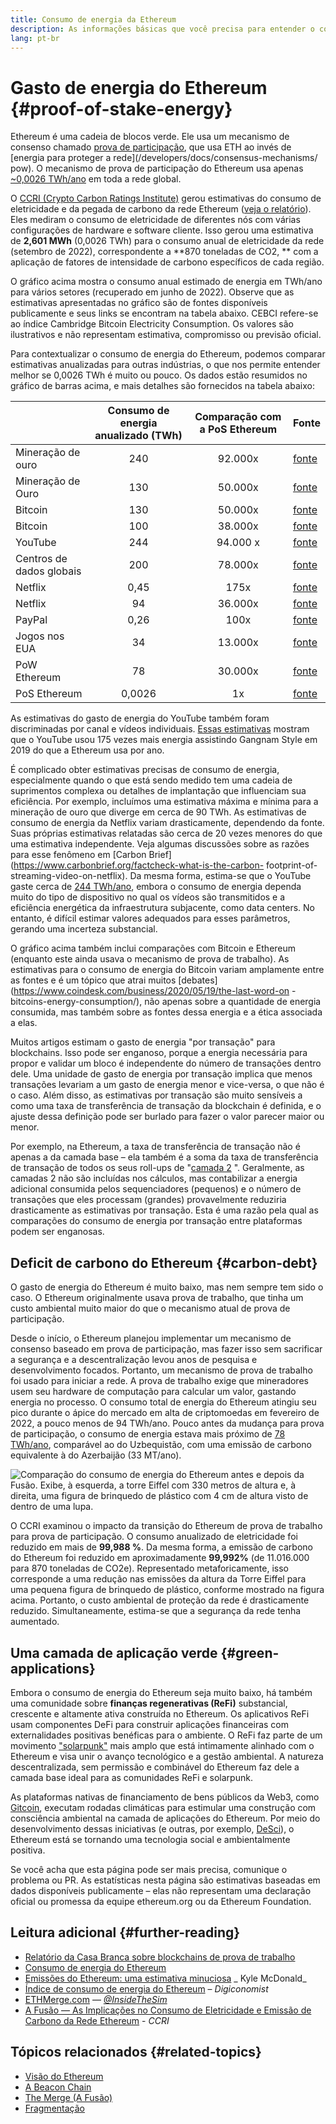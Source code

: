 ```yaml
---
title: Consumo de energia da Ethereum
description: As informações básicas que você precisa para entender o consumo de energia da Ethereum.
lang: pt-br
---
```


# Gasto de energia do Ethereum {#proof-of-stake-energy}

Ethereum é uma cadeia de blocos verde. Ele usa um mecanismo de consenso chamado [prova de participação](/developers/docs/consensus-mechanisms/pos), que usa ETH ao invés de [energia para proteger a rede](/developers/docs/consensus-mechanisms/ pow). O mecanismo de prova de participação do Ethereum usa apenas [~0,0026 TWh/ano](https://carbon-ratings.com/eth-report-2022) em toda a rede global.

O [CCRI (Crypto Carbon Ratings Institute)](https://carbon-ratings.com) gerou estimativas do consumo de eletricidade e da pegada de carbono da rede Ethereum ([veja o relatório](https://carbon-ratings.com/eth-report-2022)). Eles mediram o consumo de eletricidade de diferentes nós com várias configurações de hardware e software cliente. Isso gerou uma estimativa de **2,601 MWh** (0,0026 TWh) para o consumo anual de eletricidade da rede (setembro de 2022), correspondente a **870 toneladas de CO2, ** com a aplicação de fatores de intensidade de carbono específicos de cada região.

<EnergyConsumptionChart />

O gráfico acima mostra o consumo anual estimado de energia em TWh/ano para vários setores (recuperado em junho de 2022). Observe que as estimativas apresentadas no gráfico são de fontes disponíveis publicamente e seus links se encontram na tabela abaixo. CEBCI refere-se ao índice Cambridge Bitcoin Electricity Consumption. Os valores são ilustrativos e não representam estimativa, compromisso ou previsão oficial.

Para contextualizar o consumo de energia do Ethereum, podemos comparar estimativas anualizadas para outras indústrias, o que nos permite entender melhor se 0,0026 TWh é muito ou pouco. Os dados estão resumidos no gráfico de barras acima, e mais detalhes são fornecidos na tabela abaixo:

|                          | Consumo de energia anualizado (TWh) | Comparação com a PoS Ethereum | Fonte                                                                                                                                            |
| :----------------------- | :---------------------------------: | :---------------------------: | ------------------------------------------------------------------------------------------------------------------------------------------------ |
| Mineração de ouro        |                 240                 |            92.000x            | [fonte](https://www.kitco.com/news/2021-05-17/Gold-s-energy-consumption-doubles-that-of-bitcoin-Galaxy-Digital.html)                             |
| Mineração de Ouro        |                 130                 |            50.000x            | [fonte](https://ccaf.io/cbeci/index/comparisons)                                                                                                 |
| Bitcoin                  |                 130                 |            50.000x            | [fonte](https://digiconomist.net/bitcoin-energy-consumption)                                                                                     |
| Bitcoin                  |                 100                 |            38.000x            | [fonte](https://ccaf.io/cbeci/index/comparisons)                                                                                                 |
| YouTube                  |                 244                 |           94.000 x            | [fonte](https://thefactsource.com/how-much-electricity-does-youtube-use/)                                                                        |
| Centros de dados globais |                 200                 |            78.000x            | [fonte](https://www.iea.org/commentaries/data-centres-and-energy-from-global-headlines-to-local-headaches)                                       |
| Netflix                  |                0,45                 |             175x              | [fonte](https://s22.q4cdn.com/959853165/files/doc_downloads/2020/02/0220_Netflix_EnvironmentalSocialGovernanceReport_FINAL.pdf)                  |
| Netflix                  |                 94                  |            36.000x            | [fonte](https://theshiftproject.org/en/article/unsustainable-use-online-video/)                                                                  |
| PayPal                   |                0,26                 |             100x              | [fonte](https://app.impaakt.com/analyses/paypal-consumed-264100-mwh-of-energy-in-2020-24-from-non-renewable-sources-27261)                       |
| Jogos nos EUA            |                 34                  |            13.000x            | [fonte](https://www.researchgate.net/publication/336909520_Toward_Greener_Gaming_Estimating_National_Energy_Use_and_Energy_Efficiency_Potential) |
| PoW Ethereum             |                 78                  |            30.000x            | [fonte](https://digiconomist.net/ethereum-energy-consumption)                                                                                    |
| PoS Ethereum             |               0,0026                |              1x               | [fonte](https://carbon-ratings.com/eth-report-2022)                                                                                              |

As estimativas do gasto de energia do YouTube também foram discriminadas por canal e vídeos individuais. [Essas estimativas](https://thefactsource.com/how-much-electricity-does-youtube-use/) mostram que o YouTube usou 175 vezes mais energia assistindo Gangnam Style em 2019 do que a Ethereum usa por ano.

É complicado obter estimativas precisas de consumo de energia, especialmente quando o que está sendo medido tem uma cadeia de suprimentos complexa ou detalhes de implantação que influenciam sua eficiência. Por exemplo, incluímos uma estimativa máxima e mínima para a mineração de ouro que diverge em cerca de 90 TWh. As estimativas de consumo de energia da Netflix variam drasticamente, dependendo da fonte. Suas próprias estimativas relatadas são cerca de 20 vezes menores do que uma estimativa independente. Veja algumas discussões sobre as razões para esse fenômeno em [Carbon Brief](https://www.carbonbrief.org/factcheck-what-is-the-carbon- footprint-of-streaming-video-on-netflix). Da mesma forma, estima-se que o YouTube gaste cerca de [244 TWh/ano](https://thefactsource.com/how-much-electricity-does-youtube-use/), embora o consumo de energia dependa muito do tipo de dispositivo no qual os vídeos são transmitidos e a eficiência energética da infraestrutura subjacente, como data centers. No entanto, é difícil estimar valores adequados para esses parâmetros, gerando uma incerteza substancial.

O gráfico acima também inclui comparações com Bitcoin e Ethereum (enquanto este ainda usava o mecanismo de prova de trabalho). As estimativas para o consumo de energia do Bitcoin variam amplamente entre as fontes e é um tópico que atrai muitos [debates](https://www.coindesk.com/business/2020/05/19/the-last-word-on -bitcoins-energy-consumption/), não apenas sobre a quantidade de energia consumida, mas também sobre as fontes dessa energia e a ética associada a elas.

Muitos artigos estimam o gasto de energia "por transação" para blockchains. Isso pode ser enganoso, porque a energia necessária para propor e validar um bloco é independente do número de transações dentro dele. Uma unidade de gasto de energia por transação implica que menos transações levariam a um gasto de energia menor e vice-versa, o que não é o caso. Além disso, as estimativas por transação são muito sensíveis a como uma taxa de transferência de transação da blockchain é definida, e o ajuste dessa definição pode ser burlado para fazer o valor parecer maior ou menor.

Por exemplo, na Ethereum, a taxa de transferência de transação não é apenas a da camada base – ela também é a soma da taxa de transferência de transação de todos os seus roll-ups de "[camada 2](/layer-2/) ". Geralmente, as camadas 2 não são incluídas nos cálculos, mas contabilizar a energia adicional consumida pelos sequenciadores (pequenos) e o número de transações que eles processam (grandes) provavelmente reduziria drasticamente as estimativas por transação. Esta é uma razão pela qual as comparações do consumo de energia por transação entre plataformas podem ser enganosas.

## Deficit de carbono do Ethereum {#carbon-debt}

O gasto de energia do Ethereum é muito baixo, mas nem sempre tem sido o caso. O Ethereum originalmente usava prova de trabalho, que tinha um custo ambiental muito maior do que o mecanismo atual de prova de participação.

Desde o início, o Ethereum planejou implementar um mecanismo de consenso baseado em prova de participação, mas fazer isso sem sacrificar a segurança e a descentralização levou anos de pesquisa e desenvolvimento focados. Portanto, um mecanismo de prova de trabalho foi usado para iniciar a rede. A prova de trabalho exige que mineradores usem seu hardware de computação para calcular um valor, gastando energia no processo. O consumo total de energia do Ethereum atingiu seu pico durante o ápice do mercado em alta de criptomoedas em fevereiro de 2022, a pouco menos de 94 TWh/ano. Pouco antes da mudança para prova de participação, o consumo de energia estava mais próximo de [78 TWh/ano](https://digiconomist.net/ethereum-energy-consumption), comparável ao do Uzbequistão, com uma emissão de carbono equivalente à do Azerbaijão (33 MT/ano).

![Comparação do consumo de energia do Ethereum antes e depois da Fusão. Exibe, à esquerda, a torre Eiffel com 330 metros de altura e, à direita, uma figura de brinquedo de plástico com 4 cm de altura visto de dentro de uma lupa.](energy_consumption_pre_post_merge.png)

O CCRI examinou o impacto da transição do Ethereum de prova de trabalho para prova de participação. O consumo anualizado de eletricidade foi reduzido em mais de **99,988 %**. Da mesma forma, a emissão de carbono do Ethereum foi reduzido em aproximadamente **99,992%** (de 11.016.000 para 870 toneladas de CO2e). Representado metaforicamente, isso corresponde a uma redução nas emissões da altura da Torre Eiffel para uma pequena figura de brinquedo de plástico, conforme mostrado na figura acima. Portanto, o custo ambiental de proteção da rede é drasticamente reduzido. Simultaneamente, estima-se que a segurança da rede tenha aumentado.

## Uma camada de aplicação verde {#green-applications}

Embora o consumo de energia do Ethereum seja muito baixo, há também uma comunidade sobre **finanças regenerativas (ReFi)** substancial, crescente e altamente ativa construída no Ethereum. Os aplicativos ReFi usam componentes DeFi para construir aplicações financeiras com externalidades positivas benéficas para o ambiente. O ReFi faz parte de um movimento ["solarpunk"](https://en.wikipedia.org/wiki/Solarpunk) mais amplo que está intimamente alinhado com o Ethereum e visa unir o avanço tecnológico e a gestão ambiental. A natureza descentralizada, sem permissão e combinável do Ethereum faz dele a camada base ideal para as comunidades ReFi e solarpunk.

As plataformas nativas de financiamento de bens públicos da Web3, como [Gitcoin](https://gitcoin.co), executam rodadas climáticas para estimular uma construção com consciência ambiental na camada de aplicações do Ethereum. Por meio do desenvolvimento dessas iniciativas (e outras, por exemplo, [DeSci](/desci/)), o Ethereum está se tornando uma tecnologia social e ambientalmente positiva.

<InfoBanner emoji=":evergreen_tree:">
  Se você acha que esta página pode ser mais precisa, comunique o problema ou PR. As estatísticas nesta página são estimativas baseadas em dados disponíveis publicamente – elas não representam uma declaração oficial ou promessa da equipe ethereum.org ou da Ethereum Foundation. 
</InfoBanner>

## Leitura adicional {#further-reading}

- [Relatório da Casa Branca sobre blockchains de prova de trabalho](https://www.whitehouse.gov/wp-content/uploads/2022/09/09-2022-Crypto-Assets-and-Climate-Report.pdf)
- [Consumo de energia do Ethereum](https://mirror.xyz/jmcook.eth/ODpCLtO4Kq7SCVFbU4He8o8kXs418ZZDTj0lpYlZkR8)
- [Emissões do Ethereum: uma estimativa minuciosa](https://kylemcdonald.github.io/ethereum-emissions/) _ Kyle McDonald_
- [Índice de consumo de energia do Ethereum](https://digiconomist.net/ethereum-energy-consumption/) – _Digiconomist_
- [ETHMerge.com](https://ethmerge.com/) — _[@InsideTheSim](https://twitter.com/InsideTheSim)_
- [A Fusão — As Implicações no Consumo de Eletricidade e Emissão de Carbono da Rede Ethereum](https://carbon-ratings.com/eth-report-2022) - _CCRI_

## Tópicos relacionados {#related-topics}

- [Visão do Ethereum](/roadmap/vision/)
- [A Beacon Chain](/roadmap/beacon-chain)
- [The Merge (A Fusão)](/roadmap/merge/)
- [Fragmentação](/roadmap/beacon-chain/)
